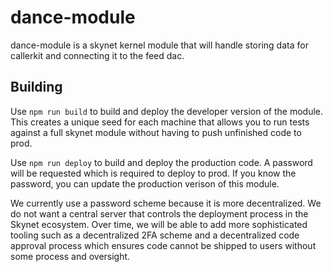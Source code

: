# dance-module

dance-module is a skynet kernel module that will handle storing data for callerkit and connecting it to the feed dac.

## Building

Use `npm run build` to build and deploy the developer version of the module.
This creates a unique seed for each machine that allows you to run tests
against a full skynet module without having to push unfinished code to prod.

Use `npm run deploy` to build and deploy the production code. A password will
be requested which is required to deploy to prod. If you know the password, you
can update the production verison of this module.

We currently use a password scheme because it is more decentralized. We do not
want a central server that controls the deployment process in the Skynet
ecosystem. Over time, we will be able to add more sophisticated tooling such as
a decentralized 2FA scheme and a decentralized code approval process which
ensures code cannot be shipped to users without some process and oversight.
